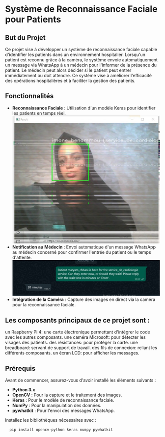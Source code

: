 # Système de Reconnaissance Faciale pour Patients

## But du Projet

Ce projet vise à développer un système de reconnaissance faciale capable d'identifier les patients dans un environnement hospitalier. Lorsqu'un patient est reconnu grâce à la caméra, le système envoie automatiquement un message via WhatsApp à un médecin pour l'informer de la présence du patient. Le médecin peut alors décider si le patient peut entrer immédiatement ou doit attendre. Ce système vise à améliorer l'efficacité des opérations hospitalières et à faciliter la gestion des patients.

## Fonctionnalités

- **Reconnaissance Faciale** : Utilisation d'un modèle Keras pour identifier les patients en temps réel.
![Reconnaissance Faciale](https://github.com/Ibenammou/internproject/blob/master/image1.jpg)
- **Notification au Médecin** : Envoi automatique d'un message WhatsApp au médecin concerné pour confirmer l'entrée du patient ou le temps d'attente.
![Notification au Médecin](https://github.com/Ibenammou/internproject/blob/master/image%202.jpg)
- **Intégration de la Caméra** : Capture des images en direct via la caméra pour la reconnaissance faciale.
  
 ## Les composants principaux de ce projet sont :
 un Raspberry Pi 4: une carte électronique permettant d'intégrer le code avec les autres composants.
 une caméra Microsoft: pour détecter les visages des patients.
 des résistances: pour protéger la carte. 
 une breadboard: servant de support de travail. 
 des fils de connexion: reliant les différents composants.
 un écran LCD: pour afficher les messages.

## Prérequis

Avant de commencer, assurez-vous d'avoir installé les éléments suivants :

- **Python 3.x**
- **OpenCV** : Pour la capture et le traitement des images.
- **Keras** : Pour le modèle de reconnaissance faciale.
- **NumPy** : Pour la manipulation des données.
- **pywhatkit** : Pour l'envoi des messages WhatsApp.

Installez les bibliothèques nécessaires avec :

```bash
  pip install opencv-python keras numpy pywhatkit


